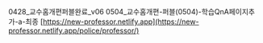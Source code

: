 0428_교수홈개편퍼블완료_v06
0504_교수홈개편-퍼블(0504)-학습QnA페이지추가-a-최종
[https://new-professor.netlify.app](https://new-professor.netlify.app/police/professor/)
